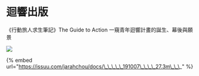 # 迴響出版

《行動旅人求生筆記》The Guide to Action 一窺青年迴響計畫的誕生、幕後與願景  

![](https://lh3.googleusercontent.com/X_2gbZIQQp6UFvfgvRvHZCoqo25QVadN4LtqLlvT7GF4igVF3kiRMQWGZUd0MRcCowM3meQGZO7Aou7mU39QoNIE_ZIOTCEHpPwtO7_ZxtdkAfODagwTOuVQ0jj_EdSwNlaItTqQiMA)

{% embed url="https://issuu.com/jarahchou/docs/\_\_\_\_\_191007\_\_\_\_27.3m\_\_\_" %}



